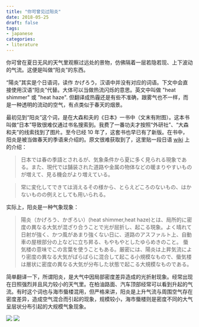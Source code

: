 ```yaml
---
title: "你可曾见过阳炎"
date: 2018-05-25
draft: false
tags:
- japanese
categories:
- literature
---
```


你可曾在夏日无风的天气里观察过远处的景物，仿佛隔着一层若隐若现、上下波动的气流。这便是叫做“阳炎”的东西。

“陽炎”其实是个日语词，读作 かげろう，汉语中并没有对应的词语。下文中会直接使用汉语“阳炎”代替。大体可以当做热流闪烁的意思。英文中叫做 "heat shimmer" 或 "heat haze". 但翻译成热霾还是有些不准确，跟雾气也不一样，而是一种透明的流动的空气，有点类似于春天的烟景。

最初见到“阳炎”这个词，是在大森和夫的《日本》一书中（文末有附图）。这本书叫做“日本”导致很难仅通过书名搜索到。我费了一番功夫才按照“外研社”、“大森和夫”的线索找到了图片。至今已经 10 年了，这套书也早已有了新版。在书中，阳炎是被当做春天的季语来介绍的。原文很难获取到了，这里贴一段日语 [wiki](https://ja.wikipedia.org/wiki/陽炎_(気象現象)) 上的介绍：

> 日本では春の季語とされるが、気象条件から夏に多く見られる現象である。また、現代では舗装された道路や金属の物体などの暖まりやすいものが増えて、見る機会がより増えている。

> 常に変化してできては消えるその様から、とらえどころのないもの、はかないものの例えとしても用いられる。

实际上，阳炎是一种气象现象：

> 陽炎（かげろう、かぎろい）(heat shimmer,heat haze)とは、局所的に密度の異なる大気が混ざり合うことで光が屈折し、起こる現象。よく晴れて日射が強く、かつ風があまり強くない日に、道路のアスファルト上、自動車の屋根部分の上などに立ち昇る、もやもやとしたゆらめきのこと。 蜃気楼の意味でこの言葉を使うこともある。厳密には、陽炎は上昇気流により密度の異なる大気がばらばらに混合して起こる小規模なもので、蜃気楼は層状に密度の異なる大気が分布した状態で起こる大規模なものである。

简单翻译一下，所谓阳炎，是大气中因局部密度差异造成的光折射现象。经常出现在日照强烈并且风力较小的天气里。在柏油路面、汽车顶部经常可以看到升起的气流。有时这个词也与海市蜃楼混用，但严格来讲，阳炎是上升气流与周围空气存在密度差异，造成空气混合而引起的现象，规模较小，海市蜃楼则是密度不同的大气呈层状分布引起的大规模气象现象。


<img src="/nihongo/nippon-1.jpg">

<img src="/nihongo/nippon-2.jpg">

